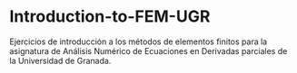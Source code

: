 # Introduction-to-FEM-UGR
Ejercicios de introducción a los métodos de elementos finitos para la asignatura de Análisis Numérico de Ecuaciones en Derivadas parciales de la Universidad de Granada.
